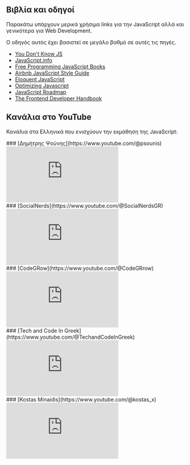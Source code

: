 ## Βιβλία και οδηγοί

Παρακάτω υπάρχουν μερικά χρήσιμα links για την JavaScript αλλά και γενικότερα για Web Development.

Ο οδηγός αυτός έχει βασιστεί σε μεγάλο βαθμό σε αυτές τις πηγές.

-   [You Don't Know JS](https://github.com/getify/You-Dont-Know-JS)
-   [JavaScript.info](https://javascript.info/)
-   [Free Programming JavaScript Books](https://github.com/EbookFoundation/free-programming-books/blob/main/books/free-programming-books-langs.md#javascript)
-   [Airbnb JavaScript Style Guide](https://github.com/airbnb/javascript)
-   [Eloquent JavaScript](https://eloquentjavascript.net/)
-   [Optimizing Javascript](https://romgrk.com/posts/optimizing-javascript)
-   [JavaScript Roadmap](https://roadmap.sh/javascript)
-   [The Frontend Developer Handbook](https://frontendmasters.com/guides/front-end-handbook/2024/)

## Κανάλια στο YouTube

Κανάλια στα Ελληνικά που ενισχύουν την εκμάθηση της JavaScript:

<div id="youtube-channels">

<div>
### [Δημήτρης Ψούνης](https://www.youtube.com/@psounis)

<iframe class="custom-iframe" src="https://www.youtube.com/embed/videoseries?si=lPAg68yt1PrJrQRU&amp;list=PLLMmbOLFy25Hl53Qju9zzG2DpglBp0b29" title="YouTube video player" frameborder="0" allow="accelerometer; autoplay; clipboard-write; encrypted-media; gyroscope; picture-in-picture; web-share" referrerpolicy="strict-origin-when-cross-origin" allowfullscreen></iframe>
</div>

<div>
### [SocialNerds](https://www.youtube.com/@SocialNerdsGR)

<iframe class="custom-iframe" src="https://www.youtube.com/embed/videoseries?si=3qlDWETxqBRBFo8x&amp;list=PLuswtImoIwq9qyQ_a7liKsCyR1CU1s946" title="YouTube video player" frameborder="0" allow="accelerometer; autoplay; clipboard-write; encrypted-media; gyroscope; picture-in-picture; web-share" referrerpolicy="strict-origin-when-cross-origin" allowfullscreen></iframe>
</div>

<div>
### [CodeGRow](https://www.youtube.com/@CodeGRrow)

<iframe class="custom-iframe" src="https://www.youtube.com/embed/videoseries?si=CoIJYrPRHZT9KKcl&amp;list=PLLazhr7ULbhq8dq-pxbJCZJU2tRVro519" title="YouTube video player" frameborder="0" allow="accelerometer; autoplay; clipboard-write; encrypted-media; gyroscope; picture-in-picture; web-share" referrerpolicy="strict-origin-when-cross-origin" allowfullscreen></iframe>
</div>

<div>
### [Tech and Code In Greek](https://www.youtube.com/@TechandCodeInGreek)

<iframe class="custom-iframe" src="https://www.youtube.com/embed/videoseries?si=D7FAyITMgfZ-tQ8b&amp;list=PLlae17WKTjHkwQgBG4EgIIZy2LC-FklWn" title="YouTube video player" frameborder="0" allow="accelerometer; autoplay; clipboard-write; encrypted-media; gyroscope; picture-in-picture; web-share" referrerpolicy="strict-origin-when-cross-origin" allowfullscreen></iframe>
</div>

<div>
### [Kostas Minaidis](https://www.youtube.com/@kostas_x)

<iframe class="custom-iframe" src="https://www.youtube.com/embed/videoseries?si=jhEmKLssrFO0cGC0&amp;list=PLz6-xmVUqB-9q6IvzFVirZ55BcDPL4DpT" title="YouTube video player" frameborder="0" allow="accelerometer; autoplay; clipboard-write; encrypted-media; gyroscope; picture-in-picture; web-share" referrerpolicy="strict-origin-when-cross-origin" allowfullscreen></iframe>
</div>

</div>
